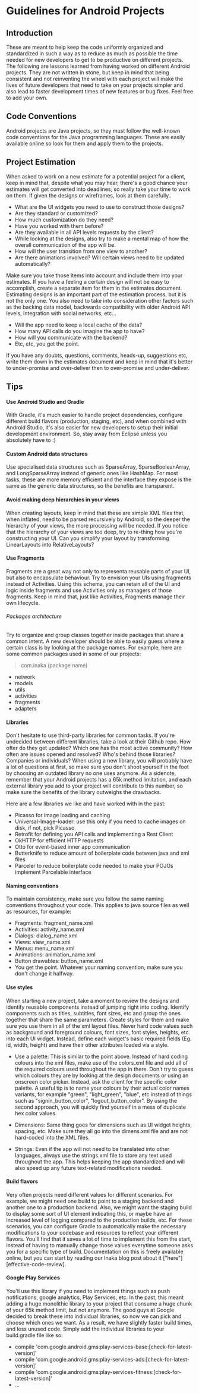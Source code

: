 # Guidelines for Android Projects

## Introduction

These are meant to help keep the code uniformly organized and standardized in such a way as to reduce as much as possible the time needed for new developers to get to be productive on different projects.
The following are lessons learned from having worked on different Android projects. They are not written in stone, but keep in mind that being consistent and not reinventing the wheel with each project will make the lives of future developers that need to take on your projects simpler and also lead to faster development times of new features or bug fixes. Feel free to add your own.

## Code Conventions
Android projects are Java projects, so they must follow the well-known code conventions for the Java programming languages. These are easily available online so look for them and apply them to the projects.

## Project Estimation
When asked to work on a new estimate for a potential project for a client, keep in mind that, despite what you may hear, there's a good chance your estimates will get converted into deadlines, so really take your time to work on them. If given the designs or wireframes, look at them carefully..
- What are the UI widgets you need to use to construct those designs?
- Are they standard or customized?
- How much customization do they need?
- Have you worked with them before?
- Are they available in all API levels requests by the client?
- While looking at the designs, also try to make a mental map of how the overall communication of the app will be.
- How will the user transition from one view to another?
- Are there animations involved? Will certain views need to be updated automatically?

Make sure you take those items into account and include them into your estimates. If you have a feeling a certain design will not be easy to accomplish, create a separate item for them in the estimates document. Estimating designs is an important part of the estimation process, but it is not the only one. You also need to take into consideration other factors such as the backing data model, backwards compatibility with older Android API levels, integration with social networks, etc...
- Will the app need to keep a local cache of the data?
- How many API calls do you imagine the app to have?
- How will you communicate with the backend?
- Etc, etc, you get the point.

If you have any doubts, questions, comments, heads-up, suggestions etc, write them down in the estimates document and keep in mind that it's better to under-promise and over-deliver then to over-promise and under-deliver.

## Tips
#### Use Android Studio and Gradle
With Gradle, it's much easier to handle project dependencies, configure different build flavors (production, staging, etc), and when combined with Android Studio, it's also easier for new developers to setup their initial development environment. So, stay away from Eclipse unless you absolutely have to :)

#### Custom Android data structures
Use specialised data structures such as SparseArray, SparseBooleanArray, and LongSparseArray instead of generic ones like HashMap. For most tasks, these are more memory efficient and the interface they expose is the same as the generic data structures, so the benefits are transparent.

#### Avoid making deep hierarchies in your views
When creating layouts, keep in mind that these are simple XML files that, when inflated, need to be parsed recursively by Android, so the deeper the hierarchy of your views, the more processing will be needed. If you notice that the hierarchy of your views are too deep, try to re-thing how you're constructing your UI. Can you simplify your layout by transforming LinearLayouts into RelativeLayouts?

#### Use Fragments
Fragments are a great way not only to representa reusable parts of your UI, but also to encapsulate behaviour. Try to envision your UIs using fragments instead of Activities. Using this schema, you can retain all of the UI and logic inside fragments and use Activities only as managers of those fragments. Keep in mind that, just like Activities, Fragments manage their own lifecycle.

###### Packages architecture
Try to organize and group classes together inside packages that share a common intent. A new developer should be able to easily guess where a certain class is by looking at the package names. For example, here are some common packages used in some of our projects:

> com.inaka (package name)
- network
- models
- utils
- activities
- fragments
- adapters

#### Libraries
Don't hesitate to use third-party libraries for common tasks. If you're undecided between different libraries, take a look at their Github repo. How ofter do they get updated? Which one has the most active community? How often are issues opened and resolved? Who's behind those libraries? Companies or individuals? When using a new library, you will probably have a lot of questions at first, so make sure you don't shoot yourself in the foot by choosing an outdated library no one uses anymore. As a sidenote, remember that your Android projects has a 65k method limitation, and each external library you add to your project will contribute to this number, so make sure the benefits of the library outweighs the drawbacks.

Here are a few libraries we like and have worked with in the past:
- Picasso for image loading and caching
- Universal-Image-loader: use this only if you need to cache images on disk, if not, pick Picasso
- Retrofit for defining you API calls and implementing a Rest Client
- OkHTTP for efficient HTTP requests
- Otto for event-based inner app communication
- Butterknife to reduce amount of boilerplate code between java and xml files
- Parceler to reduce boilerplate code needed to make your POJOs implement Parcelable interface

#### Naming conventions
To maintain consistency, make sure you follow the same naming conventions throughout your code. This applies to java source files as well as resources, for example:
- Fragments: fragment_name.xml
- Activities: activity_name.xml
- Dialogs: dialog_name.xml
- Views: view_name.xml
- Menus: menu_name.xml
- Animations: animation_name.xml
- Button drawables: button_name.xml
- You get the point. Whatever your naming convention, make sure you don't change it halfway.

#### Use styles
When starting a new project, take a moment to review the designs and identify reusable components instead of jumping right into coding. Identify components such as titles, subtitles, font sizes, etc and group the ones together that share the same parameters. Create styles for them and make sure you use them in all of the xml layout files. Never hard code values such as background and foreground colours, font sizes, font styles, heights, etc into each UI widget. Instead, define each widget's basic required fields (Eg. id, width, height) and have their other attributes loaded via a style.

- Use a palette: This is similar to the point above. Instead of hard coding colours into the xml files, make use of the colors.xml file and add all of the required colours used throughout the app in there. Don't try to guess which colours they are by looking at the design documents or using an onscreen color picker. Instead, ask the client for the specific color palette. A useful tip is to name your colours by their actual color names variants, for example "green", "light_green", "blue", etc instead of things such as "signin_button_color", "logout_button_color". By using the second approach, you will quickly find yourself in a mess of duplicate hex color values.

- Dimensions: Same thing goes for dimensions such as UI widget heights, spacing, etc. Make sure they all go into the dimens.xml file and are not hard-coded into the XML files.

- Strings: Even if the app will not need to be translated into other languages, always use the strings.xml file to store any text used throughout the app. This helps keeping the app standardized and will also speed up any future text-related modifications needed.

#### Build flavors
Very often projects need different values for different scenarios. For example, we might need one build to point to a staging backend and another one to a production backend. Also, we might want the staging build to display some sort of UI element indicating this, or maybe have an increased level of logging compared to the production builds, etc. For these scenarios, you can configure Gradle to automatically make the necessary modifications to your codebase and resources to reflect your different flavors. You'll find that it saves a lot of time to implement this from the start, instead of having to manually change those values everytime someone asks you for a specific type of build. Documentation on this is freely available online, but you can start by reading our Inaka blog post about it ["here"][effective-code-review].

#### Google Play Services
You'll use this library if you need to implement things such as push notifications, google analytics, Play Services, etc. In the past, this meant adding a huge monolithic library to your project that consume a huge chunk of your 65k method limit, but not anymore. The good guys at Google decided to break these into individual libraries, so now we can pick and choose which ones we want. As a result, we have slightly faster build times, and less unused code. Simply add the individual libraries to your build.gradle file like so:
>
- compile 'com.google.android.gms:play-services-base:[check-for-latest-version]'
- compile 'com.google.android.gms:play-services-ads:[check-for-latest-version]'
- compile 'com.google.android.gms:play-services-fitness:[check-for-latest-version]'
- ...

[flavors]: http://inaka.net/blog/2014/12/22/create-separate-production-and-staging-builds-in-android/
